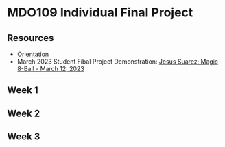 # MDO109 Individual Final Project

## Resources

- [Orientation](https://vimeo.com/828321440)
- March 2023 Student Fibal Project Demonstration: [Jesus Suarez: Magic 8-Ball - March 12, 2023](https://vimeo.com/manage/videos/807699236)

## Week 1


## Week 2


## Week 3